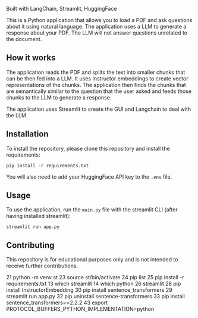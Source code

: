 Built with LangChain, Streamlit, HuggingFace

This is a Python application that allows you to load a PDF and ask questions about it using natural language. The application uses a LLM to generate a response about your PDF. The LLM will not answer questions unrelated to the document.

## How it works

The application reads the PDF and splits the text into smaller chunks that can be then fed into a LLM. It uses Instructor embeddings to create vector representations of the chunks. The application then finds the chunks that are semantically similar to the question that the user asked and feeds those chunks to the LLM to generate a response.

The application uses Streamlit to create the GUI and Langchain to deal with the LLM.


## Installation

To install the repository, please clone this repository and install the requirements:

```
pip install -r requirements.txt
```

You will also need to add your HuggingFace API key to the `.env` file.

## Usage

To use the application, run the `main.py` file with the streamlit CLI (after having installed streamlit): 

```
streamlit run app.py
```


## Contributing

This repository is for educational purposes only and is not intended to receive further contributions.



   21  python -m venv st
   23  source st/bin/activate
   24  pip list
   25  pip install -r requirements.txt
   13  which streamlit
   14  which python
   26  streamlit
   28  pip install InstructorEmbedding
   30  pip install sentence_transformers
   29  streamlit run app.py 
   32  pip uninstall sentence-transformers
   33  pip install sentence_transformers==2.2.2
   43  export PROTOCOL_BUFFERS_PYTHON_IMPLEMENTATION=python
